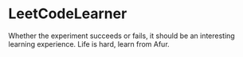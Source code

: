 # LeetCodeLearner
Whether the experiment succeeds or fails, it should be an interesting learning experience.
Life is hard, learn from Afur.
